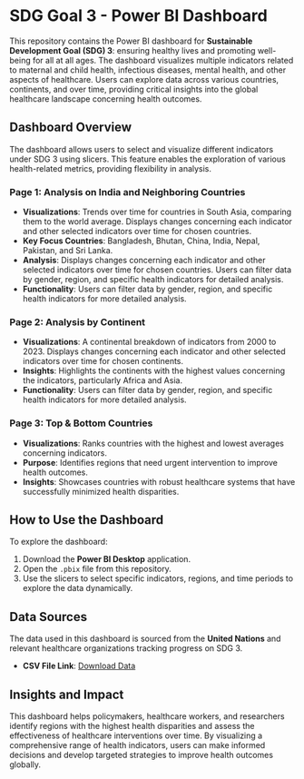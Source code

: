 # SDG Goal 3 - Power BI Dashboard

This repository contains the Power BI dashboard for **Sustainable Development Goal (SDG) 3**: ensuring healthy lives and promoting well-being for all at all ages. The dashboard visualizes multiple indicators related to maternal and child health, infectious diseases, mental health, and other aspects of healthcare. Users can explore data across various countries, continents, and over time, providing critical insights into the global healthcare landscape concerning health outcomes.

## Dashboard Overview

The dashboard allows users to select and visualize different indicators under SDG 3 using slicers. This feature enables the exploration of various health-related metrics, providing flexibility in analysis.

### Page 1: Analysis on India and Neighboring Countries
- **Visualizations**: Trends over time for countries in South Asia, comparing them to the world average. Displays changes concerning each indicator and other selected indicators over time for chosen countries.
- **Key Focus Countries**: Bangladesh, Bhutan, China, India, Nepal, Pakistan, and Sri Lanka.
- **Analysis**: Displays changes concerning each indicator and other selected indicators over time for chosen countries. Users can filter data by gender, region, and specific health indicators for detailed analysis.
- **Functionality**: Users can filter data by gender, region, and specific health indicators for more detailed analysis.

### Page 2: Analysis by Continent
- **Visualizations**: A continental breakdown of indicators from 2000 to 2023. Displays changes concerning each indicator and other selected indicators over time for chosen continents.
- **Insights**: Highlights the continents with the highest values concerning the indicators, particularly Africa and Asia.
- **Functionality**: Users can filter data by gender, region, and specific health indicators for more detailed analysis.

### Page 3: Top & Bottom Countries
- **Visualizations**: Ranks countries with the highest and lowest averages concerning indicators.
- **Purpose**: Identifies regions that need urgent intervention to improve health outcomes.
- **Insights**: Showcases countries with robust healthcare systems that have successfully minimized health disparities.

## How to Use the Dashboard
To explore the dashboard:

1. Download the **Power BI Desktop** application.
2. Open the `.pbix` file from this repository.
3. Use the slicers to select specific indicators, regions, and time periods to explore the data dynamically.

## Data Sources
The data used in this dashboard is sourced from the **United Nations** and relevant healthcare organizations tracking progress on SDG 3. 
- **CSV File Link**: [Download Data](https://drive.google.com/file/d/1K6dqFGd7ZIaQIvE7re-cqXm1XkSgXtw9/view?usp=sharing)

## Insights and Impact
This dashboard helps policymakers, healthcare workers, and researchers identify regions with the highest health disparities and assess the effectiveness of healthcare interventions over time. By visualizing a comprehensive range of health indicators, users can make informed decisions and develop targeted strategies to improve health outcomes globally.
